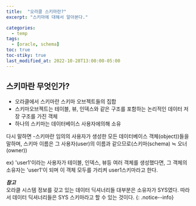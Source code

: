 ```yaml
---
title:  "오라클 스키마란?"
excerpt: "스키마에 대해서 알아본다."

categories:
  - temp
tags:
  - [oracle, schema]
toc: true
toc-stiky: true
last_modified_at: 2022-10-28T13:00:00-05:00
---
```

## 스키마란 무엇인가?
- 오라클에서 스키마란 스키마 오브젝트들의 집합
- 스키마오브젝트는 테이블, 뷰, 인덱스와 같은 구조를 포함하는 논리적인 데이터 저장 구조를 가진 객체
- 하나의 스키마는 데이터베이스 사용자에의해 소유

다시 말하면
-스키마란 임의의 사용자가 생성한 모든 데이터베이스 객체(object))들을 말하며, 스키마 이름은 그 사용자(user)의
이름과 같으므로(스키마(schema) ≒ 오너(owner))

ex) 'user1'이라는 사용자가 테이블, 인덱스, 뷰등 여러 객체를 생성했다면,
그 객체의 소유자는 'user1'이 되며 이 객체 모두를 가리켜 user1스키마라고 한다.  

***참고***  
오라클 시스템 정보를 갖고 있는 데이터 딕셔너리들 대부분은 소유자가 SYS였다.
따라서 데이터 딕셔너리들은 SYS 스키마라고 할 수 있는 것이다.
{: .notice--info}
